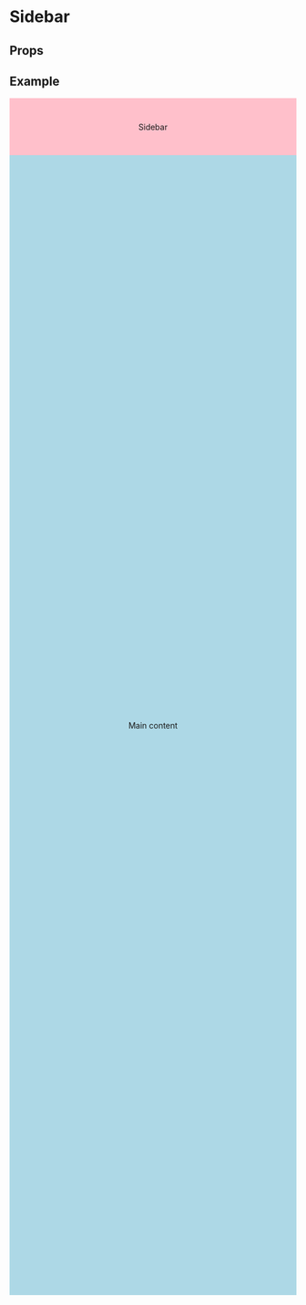 <script lang="ts">
	import type { Space, PercentWidth, AlignItems, Measure } from '$lib/types';
	import Sidebar from '$lib/Sidebar/index.svelte';
	import Stack from '$lib/Stack/index.svelte';
	import Cluster from '$lib/Cluster/index.svelte';
	import SqueezeContainer from '$lib/SqueezeContainer/index.svelte';
	import PropSelect from '$lib/PropSelect/index.svelte';
	import PropBoolean from '$lib/PropBoolean/index.svelte';

	import {
		space_options,
		percent_options,
		measure_options,
		align_items_options
	} from '../../preview-content/options';

	let sidebarContentMinWidth: PercentWidth = '75%';
	let sidebarOnLeft: boolean = true;
	let sidebarSpace: Space = 'var(--s-1)';
	let sidebarWidth: Measure = 'inherit';
	let alignItems: AlignItems = 'stretch';
</script>

<style>
	span {
		display: flex;
		align-items: center;
		justify-content: center;
		min-width: 100px;
		max-width: none;
		background-color: lightblue;
	}

	.sidebar__main-content {
		height: 50vh;
	}

	.sidebar__content {
		min-height: 100px;
		background-color: pink;
	}
</style>

# Sidebar

## Props

<PropSelect
	options={percent_options}
	name="sidebarContentMinWidth"
	bind:value={sidebarContentMinWidth}
/>
<PropBoolean name="sidebarOnLeft" bind:value={sidebarOnLeft} />
<PropSelect options={space_options} name="sidebarSpace" bind:value={sidebarSpace} />
<PropSelect options={measure_options} name="sidebarWidth" bind:value={sidebarWidth} />
<PropSelect options={align_items_options} name="alignItems" bind:value={alignItems} />

## Example

<SqueezeContainer>
	<Sidebar {sidebarContentMinWidth} {sidebarOnLeft} {sidebarSpace} {sidebarWidth} {alignItems}>
		<svelte:fragment slot="sidebar">
			<span class="sidebar__content">Sidebar</span>
		</svelte:fragment>
		<svelte:fragment slot="main-content">
			<span class="sidebar__main-content">Main content</span>
		</svelte:fragment>
	</Sidebar>
</SqueezeContainer>
